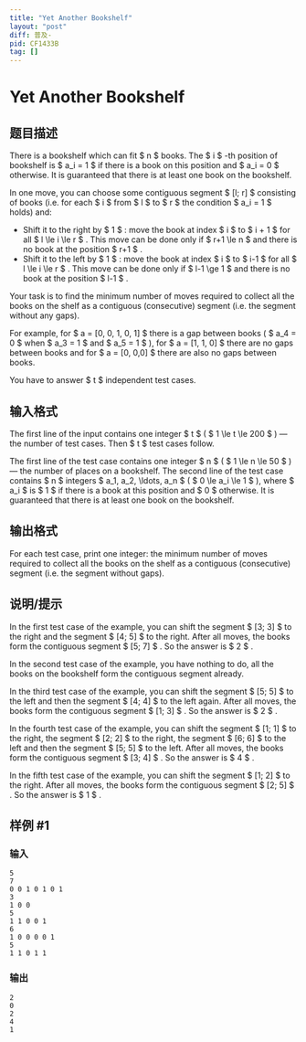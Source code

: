```yaml
---
title: "Yet Another Bookshelf"
layout: "post"
diff: 普及-
pid: CF1433B
tag: []
---
```


# Yet Another Bookshelf

## 题目描述

There is a bookshelf which can fit $ n $ books. The $ i $ -th position of bookshelf is $ a_i = 1 $ if there is a book on this position and $ a_i = 0 $ otherwise. It is guaranteed that there is at least one book on the bookshelf.

In one move, you can choose some contiguous segment $ [l; r] $ consisting of books (i.e. for each $ i $ from $ l $ to $ r $ the condition $ a_i = 1 $ holds) and:

- Shift it to the right by $ 1 $ : move the book at index $ i $ to $ i + 1 $ for all $ l \le i \le r $ . This move can be done only if $ r+1 \le n $ and there is no book at the position $ r+1 $ .
- Shift it to the left by $ 1 $ : move the book at index $ i $ to $ i-1 $ for all $ l \le i \le r $ . This move can be done only if $ l-1 \ge 1 $ and there is no book at the position $ l-1 $ .

Your task is to find the minimum number of moves required to collect all the books on the shelf as a contiguous (consecutive) segment (i.e. the segment without any gaps).

For example, for $ a = [0, 0, 1, 0, 1] $ there is a gap between books ( $ a_4 = 0 $ when $ a_3 = 1 $ and $ a_5 = 1 $ ), for $ a = [1, 1, 0] $ there are no gaps between books and for $ a = [0, 0,0] $ there are also no gaps between books.

You have to answer $ t $ independent test cases.

## 输入格式

The first line of the input contains one integer $ t $ ( $ 1 \le t \le 200 $ ) — the number of test cases. Then $ t $ test cases follow.

The first line of the test case contains one integer $ n $ ( $ 1 \le n \le 50 $ ) — the number of places on a bookshelf. The second line of the test case contains $ n $ integers $ a_1, a_2, \ldots, a_n $ ( $ 0 \le a_i \le 1 $ ), where $ a_i $ is $ 1 $ if there is a book at this position and $ 0 $ otherwise. It is guaranteed that there is at least one book on the bookshelf.

## 输出格式

For each test case, print one integer: the minimum number of moves required to collect all the books on the shelf as a contiguous (consecutive) segment (i.e. the segment without gaps).

## 说明/提示

In the first test case of the example, you can shift the segment $ [3; 3] $ to the right and the segment $ [4; 5] $ to the right. After all moves, the books form the contiguous segment $ [5; 7] $ . So the answer is $ 2 $ .

In the second test case of the example, you have nothing to do, all the books on the bookshelf form the contiguous segment already.

In the third test case of the example, you can shift the segment $ [5; 5] $ to the left and then the segment $ [4; 4] $ to the left again. After all moves, the books form the contiguous segment $ [1; 3] $ . So the answer is $ 2 $ .

In the fourth test case of the example, you can shift the segment $ [1; 1] $ to the right, the segment $ [2; 2] $ to the right, the segment $ [6; 6] $ to the left and then the segment $ [5; 5] $ to the left. After all moves, the books form the contiguous segment $ [3; 4] $ . So the answer is $ 4 $ .

In the fifth test case of the example, you can shift the segment $ [1; 2] $ to the right. After all moves, the books form the contiguous segment $ [2; 5] $ . So the answer is $ 1 $ .

## 样例 #1

### 输入

```
5
7
0 0 1 0 1 0 1
3
1 0 0
5
1 1 0 0 1
6
1 0 0 0 0 1
5
1 1 0 1 1
```

### 输出

```
2
0
2
4
1
```


